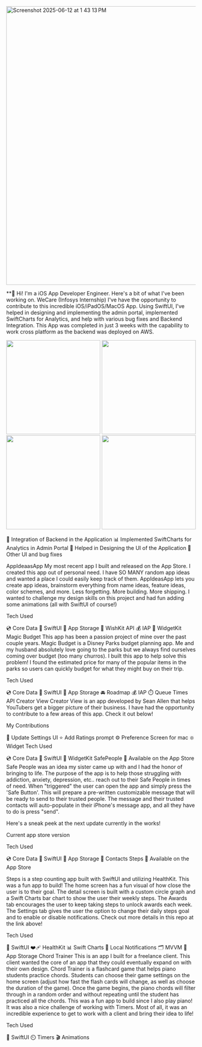 
<img width="741" alt="Screenshot 2025-06-12 at 1 43 13 PM" src="https://github.com/user-attachments/assets/aeeee210-b4ff-4455-98e5-5db3c42fcf8d" />

**👋 Hi! I'm a iOS App Developer Engineer. Here's a bit of what I've been working on.
WeCare
(Infosys Internship) I've have the opportunity to contribute to this incredible iOS/iPadOS/MacOS App. Using SwiftUI, I've helped in designing and implementing the admin portal, implemented SwiftCharts for Analytics, and help with various bug fixes and Backend Integration. This App was completed in just 3 weeks with the capability to work cross platform as the backend was deployed on AWS.


<img src="https://github.com/user-attachments/assets/aff4c320-5c39-45d0-9aab-dfcaf9af6a75" width="250" />
<img src="https://github.com/user-attachments/assets/b607d6c4-bceb-4641-9e81-80e9d667e338" width="250" />
<img src="https://github.com/user-attachments/assets/5317f4db-62e7-4120-8804-30166ed7fc7e" width="250" />
<img src="https://github.com/user-attachments/assets/f0a2ad71-c546-4f9e-8e0a-231580815455" width="250" />
  

💬 Integration of Backend in the Application
📊 Implemented SwiftCharts for Analytics in Admin Portal
📲 Helped in Designing the UI of the Application
💬 Other UI and bug fixes


AppIdeaasApp
My most recent app I built and released on the App Store. I created this app out of personal need. I have SO MANY random app ideas and wanted a place I could easily keep track of them. AppIdeasApp lets you create app ideas, brainstorm everything from name ideas, feature ideas, color schemes, and more. Less forgetting. More building. More shipping. I wanted to challenge my design skills on this project and had fun adding some animations (all with SwiftUI of course!)

  

Tech Used

💿 Core Data
🎨 SwiftUI
🏦 App Storage
🎁 WishKit API
💰 IAP
📲 WidgetKit
Magic Budget
This app has been a passion project of mine over the past couple years. Magic Budget is a Disney Parks budget planning app. Me and my husband absolutely love going to the parks but we always find ourselves coming over budget (too many churros). I built this app to help solve this problem! I found the estimated price for many of the popular items in the parks so users can quickly budget for what they might buy on their trip.

  

Tech Used

💿 Core Data
🎨 SwiftUI
🏦 App Storage
🚘 Roadmap
💰 IAP
⏱️ Queue Times API
Creator View
Creator View is an app developed by Sean Allen that helps YouTubers get a bigger picture of their business.
I have had the opportunity to contribute to a few areas of this app. Check it out below!

 

My Contributions

🎨 Update Settings UI
⭐️ Add Ratings prompt
⚙️ Preference Screen for mac
❇️ Widget
Tech Used

💿 Core Data
🎨 SwiftUI
🔲 WidgetKit
SafePeople
📲 Available on the App Store
Safe People was an idea my sister came up with and I had the honor of bringing to life. The purpose of the app is to help those struggling with addiction, anxiety, depression, etc.. reach out to their Safe People in times of need. When "triggered" the user can open the app and simply press the 'Safe Button'. This will prepare a pre-written customizable message that will be ready to send to their trusted people. The message and their trusted contacts will auto-populate in their iPhone's message app, and all they have to do is press "send".


Here's a sneak peek at the next update currently in the works!




Current app store version

   

Tech Used

💿 Core Data
🎨 SwiftUI
🏦 App Storage
📇 Contacts
Steps
📲 Available on the App Store

Steps is a step counting app built with SwiftUI and utilizing HealthKit. This was a fun app to build! The home screen has a fun visual of how close the user is to their goal. The detail screen is built with a custom circle graph and a Swift Charts bar chart to show the user their weekly steps. The Awards tab encourages the user to keep taking steps to unlock awards each week. The Settings tab gives the user the option to change their daily steps goal and to enable or disable notifications. Check out more details in this repo at the link above!

     

Tech Used

🎨 SwiftUI
❤️‍🩹 HealthKit
📊 Swift Charts
🔔 Local Notifications
🗂️ MVVM
💾 App Storage
Chord Trainer
This is an app I built for a freelance client. This client wanted the core of an app that they could eventually expand on with their own design. Chord Trainer is a flashcard game that helps piano students practice chords. Students can choose their game settings on the home screen (adjust how fast the flash cards will change, as well as choose the duration of the game). Once the game begins, the piano chords will filter through in a random order and without repeating until the student has practiced all the chords. This was a fun app to build since I also play piano! It was also a nice challenge of working with Timers. Most of all, it was an incredible experience to get to work with a client and bring their idea to life!

  

Tech Used

🎨 SwiftUI
⏲️ Timers
🎬 Animations
